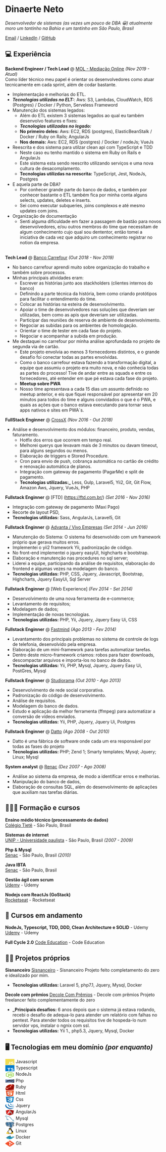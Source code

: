 # Dinaerte Neto

_Desenvolvedor de sistemas (as vezes um pouco de DBA 😀) atualmente moro um tantinho na Bahia e um tantinho em São Paulo, Brasil_ <br>

[Email](mailto:dinaerteneto@gmail.com) / [LinkedIn](https://www.linkedin.com/in/dinaerteneto/) / [GitHub](https://github.com/dinaerteneto/)

## 💻 Experiência

**Backend Engineer / Tech Lead** @ [MOL - Mediação Online](https://www.mediacaonline.com//) _(Nov 2019 - Atual)_ <br>
Como líder técnico meu papel é orientar os desenvolvedores como atuar tecnicamente em cada sprint, além de codar bastante.
  - Implementação e melhorias do ETL.
  - **_Tecnologias utilizdas no ELT:_**: Aws: S3, Lambdas, CloudWatch,  RDS (Postgres) / Docker / Python, Serveless Frameword
  - Manutenção dos sistemas legados:
    - Além do ETL existem 3 sistemas legados ao qual eu também desenvolvo features e fixes:
    - **_Tecnologias utilizadas no legado:_**
    - **No primeiro deles:** Aws: EC2, RDS (postgres), ElasticBeanStalk / Docker / Ruby on Rails; AngularJs
    - **Nos demais:** Aws: EC2, RDS (postgres) / Docker / nodeJs; VueJs
  - Reescrita e dos sistema para utilzar clean api com TypeScript e TDD
    - Neste caso eu tenho mantido o sistema em Ruby on Rails e AngularJs
    - Este sistema esta sendo reescrito utilizando serviços e uma nova cultura de desacomplamento.
    - **Tecnologias utilizdas na reescrita:** TypeScript, Jest, NodeJs, Postgres
  - E aquela parte de DBA?
    - Por conhecer grande parte do banco de dados, e também por conhecer bastante o ETL também fica por minha conta alguns selects, updates, deletes e inserts.
    - Sei como executar subqueries, joins complexos e até mesmo updates com joins.
  - Organização de documentação
    - Senti alguma dificuldade em fazer a passagem de bastão para novos desenvolvedores, e/ou outros membros do time que necessitam de algum conhecimento cujo qual sou dententor, então tomei a iniciativa de cada vez que adquiro um conhecimento registrar no notion da empresa.
<br><br>

**Tech Lead** @ [Banco Carrefour](https://www.carrefoursolucoes.com.br/) _(Out 2018 - Nov 2019)_ <br>
  - No banco carrefour aprendi muito sobre organização do trabalho e também sobre processos.
  - Minhas principais atividades eram:
    - Escrever as histórias junto aos stackholders (clientes internos do banco)
    - Definindo a parte técnica da história, bem como criando protótipos para facilitar o entendimento do time.
    - Colocar as histórias na esteira de desenvolvimento.
    - Apoiar o time de desenvolvedores nas soluções que deveriam ser utilizadas, bem como as apis que deveriam ser utilizadas.
    - Participar das reuniões de reserva de ambiente de desenvolvimento.
    - Negociar as subidas para os ambientes de homologação.
    - Orientar o time de tester em cada fase do projeto.
    - Negociar e acompanhar a subida em produção.
  - Me destaquei no carrefour por minha análise aprofundada no projeto de segunda via de cartão.
    - Este projeto envolvia ao menos 3 fornecedores distintos, e o grande desafio foi conectar todas as partes envolvidas.
    - Como o banco carrefour estava fazendo a transformação digital, a equipe que assumiu o projeto era muito nova, e não conhecia todas as partes do processo!
Tive de andar entre as squads e entre os fornecedores, até entender em que pé estava cada fase do projeto.
    - **Meetup sobre PWA**
    - Nosso time apresentava a cada 15 dias um assunto definido no meetup anterior, e eis que fiquei responsável por apresentar em 20 minutos para todos do time e alguns convidados o que é o PWA, e quais as ações que o banco estava executando para tornar seus apps nativos e sites em PWA´s.
    
**FullStack Enginner** @ [CrossX](http://appcrossx.com/) _(Nov 2016 - Out 2018)_ <br>
  - Análise e desenvolvimento dos módulos: financeiro, produto, vendas, faturamento.
	  - Hotfix dos erros que ocorrem em tempo real.
	  - Melhorei querys que levavam mais de 3 minutos ou davam timeout, para alguns segundos ou menos.
	  - Elaboração de triggers e Stored Procedure.
	  - Cron para envio de push, cobrança automática no cartão de crédito e renovação automática de planos.
	  - Integração com gateway de pagamento (PagarMe) e split de pagamento.
	  - **Tecnologias utilizadas:_** Less, Gulp, Laravel5, Yii2, Git, Git Flow, Amazon Aws, Jquery, VueJs, PHP 

**Fullstack Enginner** @ [FTD] (https://ftd.com.br/) _(Set 2016 - Nov 2016)_ <br>
  - Integração com gateway de pagamento (Maxi Pago)
  - Recorte de layout PSD, 
  - **Tecnologias utilizdas:** Sass, AngularJs, Laravel5, Git

**Fullstack Enginner** @ [Advanta / Vivo Empresas](http://www.advanta.com.br/) _(Set 2014 - Jun 2016)_ <br>
  - Manutenção do Sistema: O sistema foi desenvolvido com um framework próprio que gerava muitos erros.
  - Implementei o yii2 framework Yii, padronização de código.
  - No front-end implementei o jquery easyUI, highcharts e bootstrap.
  - Elaboração e manutenção nas procedures no sql server;
  - Liderei a equipe, participando da análise de requisitos, elaboração do frontend e algumas vezes na modelagem do banco.
  - **Tecnologias utilizdas:** PHP, CSS, Jquery, Javascript, Bootstrap, Highcharts, Jquery EasyUi, Sql Server

**Fullstack Enginner** @ [Web Experience] _(Fev 2014 - Set 2014)_ <br>
  - Desenvolvimento de uma nova ferramenta de e-commerce; 
  - Levantamento de requisitos; 			
  - Modelagem de dados; 
  - Implementação de novas tecnologias.
  - **Tecnologias utilizdas:** PHP, Yii, Jquery, Jquery Easy Ui, CSS

**Fullstack Enginner** @ [Fastmind](http://www.fastmind.com.br) _(Ago 2013 - Fev 2014)_ <br>
  - Levantamento dos principais problemas no sistema de controle de logs de telefonia, desenvolvido pela empresa.
  - Elaboração de um mini-framework para tarefas automatizar tarefas.
  - Dentro deste micro-framework criamos: robos para fazer downloads, descompactar arquivos e importa-los no banco de dados.
  - **Tecnologias utilizdas:** Yii, PHP, Mysql, Jquery, Jquery Easy Ui, PostGres, Mysql

**Fullstack Enginner** @ [Studiorama](http://www.studiorama.com.br) _(Out 2010 - Ago 2013)_ <br>
  - Desenvolvimento de rede social corporativa.
  - Padronização do código de desenvolvimento.
  - Análise de requisitos.
  - Modelagem do banco de dados.
  - Estudo e aplicação da melhor ferramenta (ffmpeg) para automatizar a conversão de vídeos enviados.
  - **Tecnologias utilizdas:** Yii, PHP, Jquery, Jquery Ui, Postgres

**Fullstack Enginner** @ [Datto](http://www.datto.com.br) _(Ago 2008 - Out 2010)_ <br>
  - Datto é uma fábrica de software onde cada um era responsável por todas as fases do projeto
  - **Tecnologias utilizdas:** PHP; Zend 1; Smarty templates; Mysql; Jquery; Linux; Mysql

**System analyst** @ [Renac](http://www.renac.com.br) _(Dez 2007 - Ago 2008)_ <br>
  - Análise ao sistema da empresa, de modo a identificar erros e melhorias. 
  - Manipulação do banco de dados, 
  - Elaboração de consultas SQL, além do desenvolvimento de aplicações que auxiliam nas tarefas diárias.

## 👩🏼‍🎓 Formação e cursos

**Ensino médio técnico (processamento de dados)**<br>
[Colégio Tietê](http://www.colegiotiete.com.br/) - São Paulo, Brasil <br>

**Sistemas de internet**<br>
[UNIP - Universidade paulista](https://www.unip.com.br/) - São Paulo, Brasil _(2007 - 2009)_ <br>

**Php & Mysql**<br>
[Senac](https://www.senac.edu.br/) - São Paulo, Brasil _(2010)_ <br>

**Java IBTA**<br>
[Senac](https://www.universia.net/) - São Paulo, Brasil <br>

**Gestão ágil com scrum** <br>
[Udemy](https://www.udemy.com/course/gestao-projetos-agile-scrum-completo/) - Udemy <br>

**Nodejs com ReactJs (GoStack)** <br>
[Rocketseat](https://rocketseat.com.br/) - Rocketseat

## 🚀 Cursos em andamento

**NodeJs, Typescript, TDD, DDD, Clean Architecture e SOLID** - Udemy <br>
[Udemy](https://www.udemy.com/course/tdd-com-mango) - Udemy

**Full Cycle 2.0**
[Code Education](https://code.education) - Code Education

## 🙋‍♂️ Projetos próprios

**Sisnanceiro**
[Sisnanceiro](https://sisnanceiro.com.br/) - Sisnanceiro
Projeto feito completamento do zero e idealizado por mim.
- **Tecnologias utilizdas:** Laravel 5, php7.1, Jquery, Mysql, Docker

**Decole com prêmios**
[Decole Com Prêmios](https://decolecompremios.com.br) - Decole com prêmios
Projeto freelancer feito complementamente do zero 
- **_Principais desafios:** 6 anos depois que o sistema já estava rodando, recebi o desafio de adequa-lo para atender um relatório com falhas no pentest.
Para atender todos os requisitos tive de hospeda-lo num servidor vps, instalar o ngnix com ssl.
- **Tecnologias utilizdas:** Yii 1., php5.3, Jquery, Mysql, Docker

## 🖥️ Tecnologias em meu domínio _(por enquanto)_

<div style="display: inline_block">
  <img align="center" alt="Js" height="20" width="30" src="https://raw.githubusercontent.com/devicons/devicon/master/icons/javascript/javascript-plain.svg"> Javascript <br>
  <img align="center" alt="Ts" height="20" width="30" src="https://raw.githubusercontent.com/devicons/devicon/master/icons/typescript/typescript-plain.svg"> Typescript <br>
  <img align="center" alt="NodeJs" height="20" width="30"src="https://raw.githubusercontent.com/devicons/devicon/master/icons/nodejs/nodejs-original.svg"> NodeJs <br>
  <img align="center" alt="Php" height="20" width="30" src="https://raw.githubusercontent.com/devicons/devicon/master/icons/php/php-original.svg"> Php <br>
  <img align="center" alt="Ruby"height="20" width="30" src="https://raw.githubusercontent.com/devicons/devicon/master/icons/ruby/ruby-original.svg"> Ruby <br>
  <img align="center" alt="HTML" height="20" width="30" src="https://raw.githubusercontent.com/devicons/devicon/master/icons/html5/html5-original.svg"> Html <br>
  <img align="center" alt="CSS" height="20" width="30" src="https://raw.githubusercontent.com/devicons/devicon/master/icons/css3/css3-original.svg"> Css <br>
  <img align="center" alt="Jquery" height="20" width="30" src="https://raw.githubusercontent.com/devicons/devicon/master/icons/jquery/jquery-original.svg"> Jquery <br>
  <img align="center" alt="AngularJs" height="20" width="30" src="https://raw.githubusercontent.com/devicons/devicon/master/icons/angularjs/angularjs-original.svg"> AngularJs <br>
  <img align="center" alt="Mysql" height="20" width="30" src="https://raw.githubusercontent.com/devicons/devicon/master/icons/mysql/mysql-original.svg"> Mysql <br>
  <img align="center" alt="Postgres" height="20" width="30" src="https://raw.githubusercontent.com/devicons/devicon/master/icons/postgresql/postgresql-original.svg"> Postgres <br>
  <img align="center" alt="Linux" height="20" width="30" src="https://raw.githubusercontent.com/devicons/devicon/master/icons/linux/linux-original.svg"> Linux <br>
  <img align="center" alt="Docker" height="20" width="30" src="https://raw.githubusercontent.com/devicons/devicon/master/icons/docker/docker-original.svg"> Docker <br>
  <img align="center" alt="Docker" height="20" width="30" src="https://raw.githubusercontent.com/devicons/devicon/master/icons/git/git-original.svg"> Git <br>
</div>

